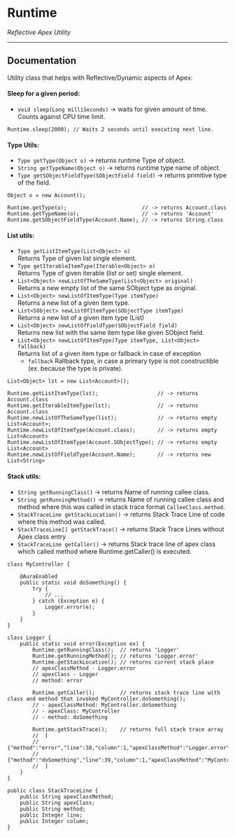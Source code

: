 # Runtime
*Reflective Apex Utility*

---
## Documentation
Utility class that helps with Reflective/Dynamic aspects of Apex:

#### Sleep for a given period:
- `void sleep(Long milliSeconds)` -> waits for given amount of time. Counts against CPU time limit.
```apex
Runtime.sleep(2000); // Waits 2 seconds until executing next line.
```

#### Type Utils:
- `Type getType(Object o)` -> returns runtime Type of object.
- `String getTypeName(Object o)` -> returns runtime type name of object.
- `Type getSObjectFieldType(SObjectField field)` -> returns primitive type of the field.
```apex
Object o = new Account();

Runtime.getType(o);                        // -> returns Account.class
Runtime.getTypeName(o);                    // -> returns 'Account'
Runtime.getSObjectFieldType(Account.Name); // -> returns String.class 
```

#### List utils:
- `Type getListItemType(List<Object> o)`  
    Returns Type of given list single element.
- `Type getIterableItemType(Iterable<Object> o)`  
    Returns Type of given iterable (list or set) single element.
- `List<Object> newListOfTheSameType(List<Object> original)`  
    Returns a new empty list of the same SObject type as original.
- `List<Object> newListOfItemType(Type itemType)`  
    Returns a new list of a given item type.
- `List<SObject> newListOfItemType(SObjectType itemType)`  
    Returns a new list of a given item type (List<SObject>)
- `List<Object> newListOfFieldType(SObjectField field)`  
    Returns new list with the same item type like given SObject field.
- `List<Object> newListOfItemType(Type itemType, List<Object> fallback)`   
    Returns list of a given item type or fallback in case of exception  
    - `fallback` 
        Rallback type, in case a primary type is not constructible (ex. because the type is private).

```apex
List<Object> lst = new List<Account>();

Runtime.getListItemType(lst);                   // -> returns Account.class
Runtime.getIterableItemType(lst);               // -> returns Account.class
Runtime.newListOfTheSameType(list);             // -> returns empty List<Account>;
Runtime.newListOfItemType(Account.class);       // -> returns empty List<Account>
Runtime.newListOfItemType(Account.SObjectType); // -> returns empty List<Account>
Runtime.newListOfFieldType(Account.Name);       // -> returns new List<String> 
```

#### Stack utils:
- `String getRunningClass()` -> returns Name of running callee class.
- `String getRunningMethod()` -> returns Name of running callee class and method where this was called in stack trace format `CalleeClass.method`.
- `StackTraceLine getStackLocation()` -> returns Stack Trace Line of code where this method was called.
- `StackTraceLine[] getStackTrace()` -> returns Stack Trace Lines without Apex class entry
- `StackTraceLine getCaller()` -> returns Stack trace line of apex class which called method where Runtime.getCaller() is executed.

```apex | Runtime Stack | Example when transaction is started from Aura method
class MyController {

    @AuraEnabled
    public static void doSomething() {
        try {
            // ...
        } catch (Exception e) {
            Logger.error(e);
        }
    }
}

class Logger {
    public static void error(Exception ex) {
        Runtime.getRunningClass();  // returns 'Logger'
        Runtime.getRunningMethod(); // returns 'Logger.error'
        Runtime.getStackLocation(); // returns current stack place
        // apexClassMethod - Logger.error
        // apexClass - Logger
        // method: error

        Runtime.getCaller();        // returns stack trace line with class and method that invoked MyController.doSomething();
        // - apexClassMethod: MyController.doSomething
        // - apexClass: MyController
        // - method: doSomething

        Runtime.getStackTrace();    // returns full stack trace array
        //  [
        //      {"method":"error","line":38,"column":1,"apexClassMethod":"Logger.error","apexClass":"Logger"},
        //      {"method":"doSomething","line":39,"column":1,"apexClassMethod":"MyController.doSomething","apexClass":"MyController"}
        //  ]
    }
}
```

```apex | Stack Trace Line
public class StackTraceLine {
    public String apexClassMethod;
    public String apexClass;
    public String method;
    public Integer line;
    public Integer column;
}
```